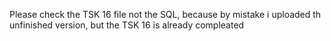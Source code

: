 Please check the TSK 16 file not the SQL, because by mistake i uploaded th unfinished version, but the TSK 16 is already compleated
